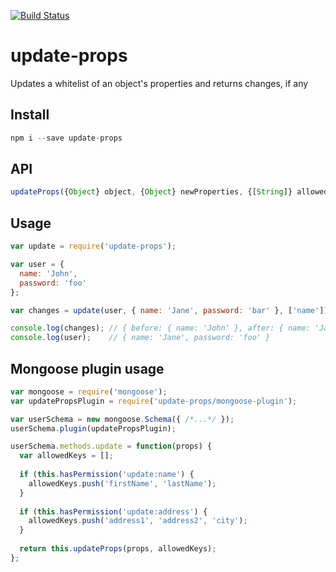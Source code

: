 [![Build Status](https://travis-ci.org/powmedia/update-props.svg)](https://travis-ci.org/powmedia/update-props)

# update-props
Updates a whitelist of an object's properties and returns changes, if any

## Install
```javascript
npm i --save update-props
```

## API
```javascript
updateProps({Object} object, {Object} newProperties, {[String]} allowedKeys);
```

## Usage
```javascript
var update = require('update-props');

var user = {
  name: 'John',
  password: 'foo'
};

var changes = update(user, { name: 'Jane', password: 'bar' }, ['name']);

console.log(changes); // { before: { name: 'John' }, after: { name: 'Jane' } }
console.log(user);    // { name: 'Jane', password: 'foo' }
```

## Mongoose plugin usage
```javascript
var mongoose = require('mongoose');
var updatePropsPlugin = require('update-props/mongoose-plugin');

var userSchema = new mongoose.Schema({ /*...*/ });
userSchema.plugin(updatePropsPlugin);

userSchema.methods.update = function(props) {
  var allowedKeys = [];
  
  if (this.hasPermission('update:name') {
    allowedKeys.push('firstName', 'lastName');
  }
  
  if (this.hasPermission('update:address') {
    allowedKeys.push('address1', 'address2', 'city');
  }
  
  return this.updateProps(props, allowedKeys);
};
```
